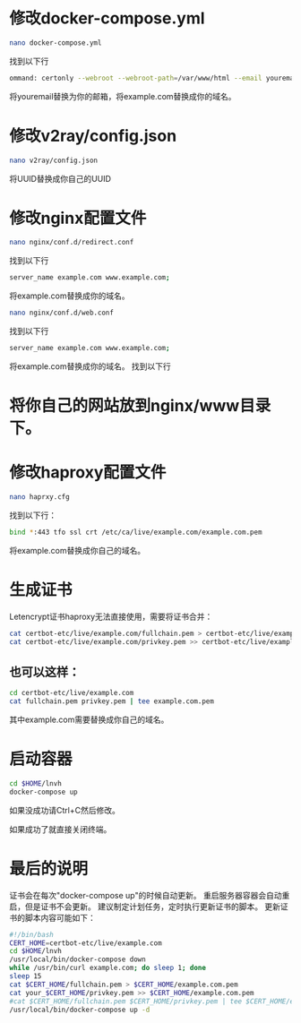 # 修改docker-compose.yml

```bash
nano docker-compose.yml
```
找到以下行
```bash
ommand: certonly --webroot --webroot-path=/var/www/html --email youremail --agree-tos --no-eff-email --force-renewal -d example.com -d www.example.com
```
将youremail替换为你的邮箱，将example.com替换成你的域名。

# 修改v2ray/config.json

```bash
nano v2ray/config.json
```
将UUID替换成你自己的UUID

# 修改nginx配置文件

```bash
nano nginx/conf.d/redirect.conf
```
找到以下行
```bash
server_name example.com www.example.com;
```
将example.com替换成你的域名。

```bash
nano nginx/conf.d/web.conf
```
找到以下行
```bash
server_name example.com www.example.com;
```
将example.com替换成你的域名。
找到以下行

# 将你自己的网站放到nginx/www目录下。

# 修改haproxy配置文件

```bash
nano haprxy.cfg
```
找到以下行：
```bash
bind *:443 tfo ssl crt /etc/ca/live/example.com/example.com.pem
```
将example.com替换成你自己的域名。

# 生成证书

Letencrypt证书haproxy无法直接使用，需要将证书合并：
```bash
cat certbot-etc/live/example.com/fullchain.pem > certbot-etc/live/example.com/example.com.pem
cat certbot-etc/live/example.com/privkey.pem >> certbot-etc/live/example.com/example.com.pem
```

## 也可以这样：

```bash
cd certbot-etc/live/example.com
cat fullchain.pem privkey.pem | tee example.com.pem
```

其中example.com需要替换成你自己的域名。

# 启动容器

```bash
cd $HOME/lnvh
docker-compose up
```
如果没成功请Ctrl+C然后修改。

如果成功了就直接关闭终端。


# 最后的说明

证书会在每次"docker-compose up"的时候自动更新。
重启服务器容器会自动重启，但是证书不会更新。
建议制定计划任务，定时执行更新证书的脚本。
更新证书的脚本内容可能如下：
```bash
#!/bin/bash
CERT_HOME=certbot-etc/live/example.com
cd $HOME/lnvh
/usr/local/bin/docker-compose down
while /usr/bin/curl example.com; do sleep 1; done
sleep 15
cat $CERT_HOME/fullchain.pem > $CERT_HOME/example.com.pem
cat your_$CERT_HOME/privkey.pem >> $CERT_HOME/example.com.pem
#cat $CERT_HOME/fullchain.pem $CERT_HOME/privkey.pem | tee $CERT_HOME/example.com.pem
/usr/local/bin/docker-compose up -d
```
